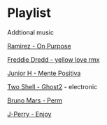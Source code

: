 # Playlist
Addtional music 

[Ramirez - On Purpose](https://www.youtube.com/watch?v=P5ebgxdf0tQ)

[Freddie Dredd - yellow love rmx](https://www.youtube.com/watch?v=aufP-IYAMqU)

[Junior H - Mente Positiva](https://www.youtube.com/watch?v=q8cKZfOyFQE)

[Two Shell - Ghost2](https://www.youtube.com/watch?v=oniolbg6HAo) - electronic

[Bruno Mars - Perm](https://www.youtube.com/watch?v=ftXmvnL0ZOc&pp=ygUPcGVybSBicnVubyBtYXJz) 
  
[J-Perry - Enjoy](https://www.youtube.com/watch?v=PiPeFmaQQ7Q)
